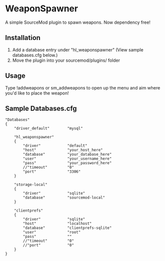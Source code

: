 # WeaponSpawner
A simple SourceMod plugin to spawn weapons. Now dependency free!

## Installation
1) Add a database entry under "hl_weaponspawner" (View sample databases.cfg below.)
2) Move the plugin into your sourcemod/plugins/ folder

## Usage
Type !addweapons or sm_addweapons to open up the menu and aim where you'd like to place
the weapon!

## Sample Databases.cfg
```
"Databases"
{
	"driver_default"		"mysql"
	
	"hl_weaponspawner"
	{
		"driver"			"default"
		"host"				"your_host_here"
		"database"			"your_database_here"
		"user"				"your_username_here"
		"pass"				"your_password_here"
		//"timeout"			"0"
		"port"				"3306"
	}
	
	"storage-local"
	{
		"driver"			"sqlite"
		"database"			"sourcemod-local"
	}

	"clientprefs"
	{
		"driver"			"sqlite"
		"host"				"localhost"
		"database"			"clientprefs-sqlite"
		"user"				"root"
		"pass"				""
		//"timeout"			"0"
		//"port"			"0"
	}
}
```
